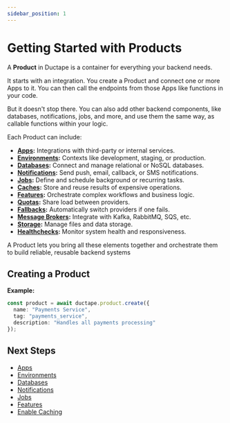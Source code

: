 ```yaml
---
sidebar_position: 1
---
```


# Getting Started with Products

A **Product** in Ductape is a container for everything your backend needs.

It starts with an integration. You create a Product and connect one or more Apps to it. You can then call the endpoints from those Apps like functions in your code. 

But it doesn't stop there. You can also add other backend components, like databases, notifications, jobs, and more, and use them the same way, as callable functions within your logic. 

Each Product can include:

- **[Apps](../apps/getting-started.md):** Integrations with third-party or internal services.
- **[Environments](./environments.md):** Contexts like development, staging, or production.
- **[Databases](./databases/database.md):** Connect and manage relational or NoSQL databases.
- **[Notifications](./notifications/notifications.md):** Send push, email, callback, or SMS notifications.
- **[Jobs](./jobs/):** Define and schedule background or recurring tasks.
- **[Caches](./../getting-started/enable-caching.md):** Store and reuse results of expensive operations.
- **[Features](./features/getting-started.md):** Orchestrate complex workflows and business logic.
- **[Quotas](./quotas/getting-started.md):** Share load between providers.
- **[Fallbacks](./fallbacks/getting-started.md):** Automatically switch providers if one fails.
- **[Message Brokers](./message-broker/message-brokers.md):** Integrate with Kafka, RabbitMQ, SQS, etc.
- **[Storage](./storage/):** Manage files and data storage.
- **[Healthchecks](./healthchecks.md):** Monitor system health and responsiveness.

A Product lets you bring all these elements together and orchestrate them to build reliable, reusable backend systems

## Creating a Product 

**Example:**
```typescript
const product = await ductape.product.create({
  name: "Payments Service",
  tag: "payments_service",
  description: "Handles all payments processing"
});
```

## Next Steps
- [Apps](../apps/getting-started.md)
- [Environments](./environments.md)
- [Databases](./databases/database.md)
- [Notifications](./notifications/)
- [Jobs](./jobs/)
- [Features](./features/getting-started.md)
- [Enable Caching](../getting-started/enable-caching.md)